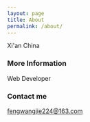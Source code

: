 ```yaml
---
layout: page
title: About
permalink: /about/
---
```

Xi'an China
### More Information
Web Developer 
### Contact me

[fengwangjie224@163.com](mailto:fengwangjie224@163.com)
